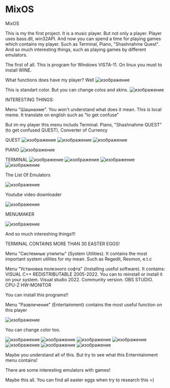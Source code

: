# MixOS

MixOS


This is my the first project. It is a music player. But not only a player. Player uses bass.dll, win32API. And now you can spend a time for playing games which contains 
my player. Such as Terminal, Piano, "Shashnahme Quest". And so much interesting things, such as playing games by different emulators.

The first of all. This is program for Windows VISTA-11. On linux you must to install WINE. 

What functions does have my player? 
Well
![изображение](https://user-images.githubusercontent.com/47190179/182655571-0f185dab-ddb5-416f-a3a8-73a81547867e.png)

This is standart color. But you can change colos and skins.
![изображение](https://user-images.githubusercontent.com/47190179/182655724-e270906b-7ef4-4d75-96b6-e61881d0bf07.png)


INTERESTING THINGS:


Menu "Шашнахме". You won't understand what does it mean. This is local meme. It translate on english such as "to get confuse"

But im my player this menu includs Terminal. Piano, "Shashnahme QUEST"  (to get confused QUEST), Converter of Currency

QUEST
![изображение](https://user-images.githubusercontent.com/47190179/182655965-e5a6aca4-faa5-43fc-ac82-873d659dffde.png)
![изображение](https://user-images.githubusercontent.com/47190179/182655986-4369e354-e239-4119-9603-e7275dce863e.png)
![изображение](https://user-images.githubusercontent.com/47190179/182656105-715b5c78-213c-4b46-af02-9f8eeb86c86c.png)

PIANO
![изображение](https://user-images.githubusercontent.com/47190179/182656144-f4b57123-8d6f-4ac6-9527-4a5e6501dc00.png)

TERMINAL
![изображение](https://user-images.githubusercontent.com/47190179/158249524-2edc7921-8ef9-4e73-9640-7bf4a98d0f90.png)
![изображение](https://user-images.githubusercontent.com/47190179/158249557-4c53e081-0c5e-40c0-b452-5252ed416a82.png)
![изображение](https://user-images.githubusercontent.com/47190179/158249697-0c3cb0a9-cd77-4285-8229-82631e9de8de.png)
![изображение](https://user-images.githubusercontent.com/47190179/158250219-72484b4b-a5e8-47d4-876c-bf1cacc74827.png)


The List Of Emulators

![изображение](https://user-images.githubusercontent.com/47190179/182656375-0ca57d02-1940-4415-9ad4-30492fee90ec.png)





Youtube video downloader 

![изображение](https://user-images.githubusercontent.com/47190179/182656441-8d8bd5e5-c421-4b47-8886-bd6fbdb74c11.png)


MENUMAKER 

![изображение](https://user-images.githubusercontent.com/47190179/182656535-92ec1874-9880-472b-918c-32f137759fc9.png)


And so much intereshing things!!!

TERMINAL CONTAINS MORE THAN 30 EASTER EGGS!

Menu "Системные утилиты" (System Utilities). It contains the most important system utilites for my mean. Such as Regedit, Resmon, e.t.c


Menu "Установка полезного софта" (Installing useful software). 
It contains:
VISUAL C++ REDISTRIBUTABLE 2005-2022. You can to reinstall or install it on your system.
Visual studio 2022. Community version.
OBS STUDIO.
CPU-Z
HW-MONITOR

You can install this programs!!

Menu "Развлечения" (Entertainment) contains the most useful function on this player


![изображение](https://user-images.githubusercontent.com/47190179/158250688-dd7ab06a-f504-4952-808b-90f99fe7c366.png)


You can change color too.

![изображение](https://user-images.githubusercontent.com/47190179/158250758-3a873b38-1ec6-4f81-bb98-bc2c4548fa15.png)
![изображение](https://user-images.githubusercontent.com/47190179/158250782-93bd0831-3be7-47e9-aa68-dd7500cdc434.png)
![изображение](https://user-images.githubusercontent.com/47190179/158250803-49c90859-1820-4996-969d-bade8f5f4586.png)
![изображение](https://user-images.githubusercontent.com/47190179/158250828-682642d8-5891-4d8d-86b7-7683b2f0e935.png)
![изображение](https://user-images.githubusercontent.com/47190179/158250859-0e35d16a-daf9-487d-9506-44ed8b05a6e9.png)
![изображение](https://user-images.githubusercontent.com/47190179/158254511-a96d7193-5175-405e-ae8c-6b7c5739f093.png)
![изображение](https://user-images.githubusercontent.com/47190179/158250900-3123efe7-c283-4b0b-b5cc-1b35ef490311.png)





Maybe you understand all of this. But try to see what this Enterntainment menu contains!

There are some interesting emulators with games!




Maybe this all. You can find all easter eggs when try to research this =)




